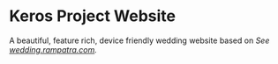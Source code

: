 # Keros Project Website
A beautiful, feature rich, device friendly wedding website based on
_See [wedding.rampatra.com](http://wedding.rampatra.com/)._
